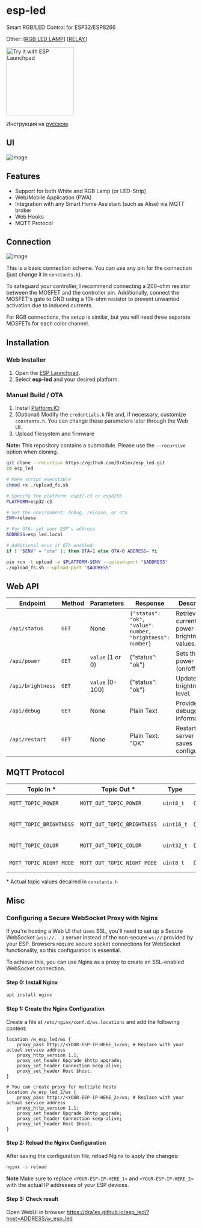 # esp-led
Smart RGB/LED Control for ESP32/ESP8266

Other: [[RGB LED LAMP](https://github.com/DrA1ex/esp_led_lamp)] [[RELAY](https://github.com/DrA1ex/esp_relay)]

<a href="https://espressif.github.io/esp-launchpad/?flashConfigURL=https://dra1ex.github.io/esp-launchpad/config.toml">
    <img alt="Try it with ESP Launchpad" src="https://espressif.github.io/esp-launchpad/assets/try_with_launchpad.png" width="180">
</a>

Инструкция на [русском](/README_RU.md).

## UI

![image](https://github.com/user-attachments/assets/fa4d4f01-f9f8-494a-b6f1-6a08406da38b)

## Features
- Support for both White and RGB Lamp (or LED-Strip)
- Web/Mobile Application (PWA)
- Integration with any Smart Home Assistant (such as Alise) via MQTT broker
- Web Hooks
- MQTT Protocol

## Connection

![image](https://github.com/user-attachments/assets/793dc957-1312-4eb5-bbee-432d5c9db3fc)

This is a basic connection scheme. You can use any pin for the connection (just change it in `constants.h`).

To safeguard your controller, I recommend connecting a 200-ohm resistor between the MOSFET and the controller pin. Additionally, connect the MOSFET's gate to GND using a 10k-ohm resistor to prevent unwanted activation due to induced currents.

For RGB connections, the setup is similar, but you will need three separate MOSFETs for each color channel.

## Installation

### Web Installer

1. Open the [ESP Launchpad](https://espressif.github.io/esp-launchpad/?flashConfigURL=https://dra1ex.github.io/esp-launchpad/config.toml).
2. Select **esp-led** and your desired platform.

### Manual Build / OTA


1. Install [Platform.IO](https://platformio.org/install):
2. (Optional) Modify the `credentials.h` file and, if necessary, customize `constants.h`. You can change these parameters later through the Web UI.
3. Upload filesystem and firmware

**Note:** This repository contains a submodule. Please use the `--recursive` option when cloning.

```bash
git clone --recursive https://github.com/DrA1ex/esp_led.git
cd esp_led

# Make script executable
chmod +x ./upload_fs.sh

# Specify the platform: esp32-c3 or esp8266
PLATFORM=esp32-c3

# Set the environment: debug, release, or ota
ENV=release

# For OTA: set your ESP's address
ADDRESS=esp_led.local

# Additional envs if OTA enabled
if [ "$ENV" = "ota" ]; then OTA=1 else OTA=0 ADDRESS= fi

pio run -t upload -e $PLATFORM-$ENV --upload-port "$ADDRESS"
./upload_fs.sh --upload-port "$ADDRESS"
```

## Web API

| Endpoint             | Method    | Parameters               | Response                                                  | Description                                             |
|----------------------|-----------|--------------------------|-----------------------------------------------------------|---------------------------------------------------------|
| `/api/status`        | `GET`     | None                     | `{"status": "ok", "value": number, "brightness": number}` | Retrieves the current power and brightness values.      |
| `/api/power`         | `GET`     | `value` (1 or 0)         | {"status": "ok"}                                          | Sets the power state (on/off).                          |
| `/api/brightness`    | `GET`     | `value` (0-100)          | {"status": "ok"}                                          | Updates the brightness level.                           |
| `/api/debug`         | `GET`     | None                     | Plain Text                                                | Provides debugging information.                         |
| `/api/restart`       | `GET`     | None                     | Plain Text: "OK"                                          | Restarts the server and saves configuration.            |


## MQTT Protocol

| Topic In *       			| Topic Out *          			| Type        | Values		         | Comments                              |
|---------------------------|-------------------------------|-------------|----------------------|---------------------------------------|
| `MQTT_TOPIC_POWER`		| `MQTT_OUT_TOPIC_POWER` 		| `uint8_t`   | 0..1      	     	 | Power state: ON (1) / OFF (0)         |
| `MQTT_TOPIC_BRIGHTNESS`	| `MQTT_OUT_TOPIC_BRIGHTNESS` 	| `uint16_t`  | 0..`DAC_MAX_VALUE`   | Brightness level, can switch to 0..100 (`MQTT_CONVERT_BRIGHTNESS`) 	|
| `MQTT_TOPIC_COLOR`		| `MQTT_OUT_TOPIC_COLOR` 		| `uint32_t`  | 0..0xFFFFFF  		 | Color value (ARGB or RGB format)      |
| `MQTT_TOPIC_NIGHT_MODE`	| `MQTT_OUT_TOPIC_NIGHT_MODE` 	| `uint8_t`   | 0..1          		 | Night mode state: ON (1) / OFF (0)    |

\* Actual topic values decalred in `constants.h`


## Misc

### Configuring a Secure WebSocket Proxy with Nginx

If you're hosting a Web UI that uses SSL, you'll need to set up a Secure WebSocket (`wss://...`) server instead of the non-secure `ws://` provided by your ESP. Browsers require secure socket connections for WebSocket functionality, so this configuration is essential.

To achieve this, you can use Nginx as a proxy to create an SSL-enabled WebSocket connection.

#### Step 0: Install Nginx

```sh
apt install nginx
```

#### Step 1: Create the Nginx Configuration

Create a file at `/etc/nginx/conf.d/ws.locations` and add the following content:

```nginx
location /w_esp_led/ws {
    proxy_pass http://<YOUR-ESP-IP-HERE_1>/ws; # Replace with your actual service address
    proxy_http_version 1.1;
    proxy_set_header Upgrade $http_upgrade;
    proxy_set_header Connection keep-alive;
    proxy_set_header Host $host;
}

# You can create proxy for multiple hosts
location /w_esp_led_2/ws {
    proxy_pass http://<YOUR-ESP-IP-HERE_2>/ws; # Replace with your actual service address
    proxy_http_version 1.1;
    proxy_set_header Upgrade $http_upgrade;
    proxy_set_header Connection keep-alive;
    proxy_set_header Host $host;
}
```

#### Step 2: Reload the Nginx Configuration

After saving the configuration file, reload Nginx to apply the changes:

```sh
nginx -s reload
```

**Note**
Make sure to replace `<YOUR-ESP-IP-HERE_1>` and `<YOUR-ESP-IP-HERE_2>` with the actual IP addresses of your ESP devices.

#### Step 3: Check result

Open WebUi in browser https://dra1ex.github.io/esp_led/?host=ADDRESS/w_esp_led
